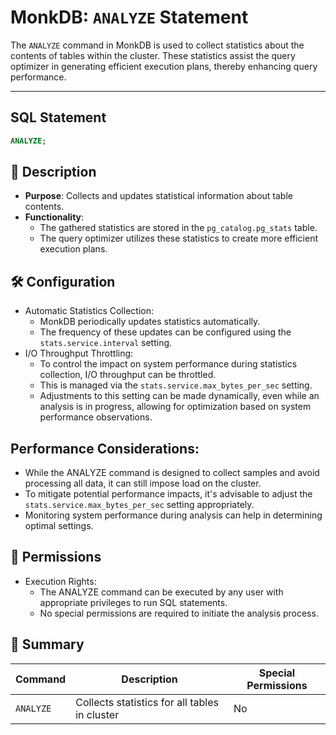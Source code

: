 # MonkDB: `ANALYZE` Statement

The `ANALYZE` command in MonkDB is used to collect statistics about the contents of tables within the cluster. These statistics assist the query optimizer in generating efficient execution plans, thereby enhancing query performance.

---

## SQL Statement

```sql
ANALYZE;
```

## 🚀 Description

- **Purpose**: Collects and updates statistical information about table contents.​
- **Functionality**:
    + The gathered statistics are stored in the `pg_catalog.pg_stats` table.​
    + The query optimizer utilizes these statistics to create more efficient execution plans.​

## 🛠️ Configuration

- Automatic Statistics Collection:
    + MonkDB periodically updates statistics automatically.​
    + The frequency of these updates can be configured using the `stats.service.interval` setting.​
- I/O Throughput Throttling:
    + To control the impact on system performance during statistics collection, I/O throughput can be throttled.​
    + This is managed via the `stats.service.max_bytes_per_sec` setting.​
    + Adjustments to this setting can be made dynamically, even while an analysis is in progress, allowing for optimization based on system performance observations.

## Performance Considerations:

- While the ANALYZE command is designed to collect samples and avoid processing all data, it can still impose load on the cluster.​
- To mitigate potential performance impacts, it's advisable to adjust the `stats.service.max_bytes_per_sec` setting appropriately.​
- Monitoring system performance during analysis can help in determining optimal settings.

## 🔐 Permissions

- Execution Rights:
    + The ANALYZE command can be executed by any user with appropriate privileges to run SQL statements.​
    + No special permissions are required to initiate the analysis process.​

## 🏁 Summary

| Command                            | Description                               | Special Permissions |
|------------------------------------|-------------------------------------------|--------------------|
| `ANALYZE`            | Collects statistics for all tables in cluster          | No                |
